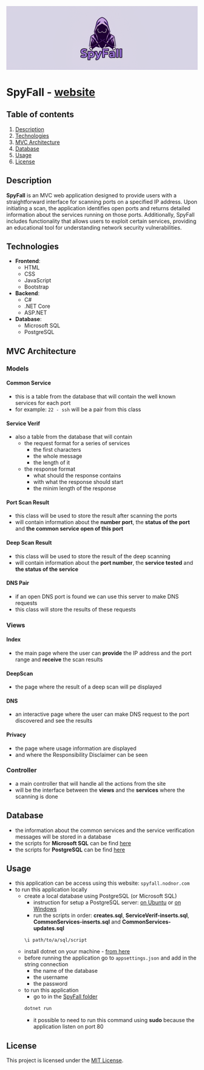 ![](banner.png)
# SpyFall - [website](http://spyfall.nodnor.com)

## Table of contents
1. [Description](#description)
2. [Technologies](#technologies)
3. [MVC Architecture](#mvc-architecture)
4. [Database](#database)
5. [Usage](#usage)
6. [License](#license)

## Description
**SpyFall** is an MVC web application designed to provide users with a straightforward interface for scanning ports on a specified IP address. Upon initiating a scan, the application identifies open ports and returns detailed information about the services running on those ports. Additionally, SpyFall includes functionality that allows users to exploit certain services, providing an educational tool for understanding network security vulnerabilities.

## Technologies
- **Frontend**: 
  - HTML
  - CSS
  - JavaScript
  - Bootstrap
- **Backend**:
  - C#
  - .NET Core
  - ASP.NET
- **Database**:
  - Microsoft SQL 
  - PostgreSQL

## MVC Architecture

### Models
#### Common Service
- this is a table from the database that will contain the well known services for each port
- for example: `22 - ssh` will be a pair from this class

#### Service Verif
- also a table from the database that will contain
  - the request format for a series of services
    - the first characters
    - the whole message
    - the length of it
  - the response format 
    - what should the response contains
    - with what the response should start
    - the minim length of the response

#### Port Scan Result
- this class will be used to store the result after scanning the ports
- will contain information about the **number port**, the **status of the port** and **the common service open of this port**

#### Deep Scan Result
- this class will be used to store the result of the deep scanning
- will contain information about the **port number**, the **service tested** and **the status of the service**

#### DNS Pair
- if an open DNS port is found we can use this server to make DNS requests
- this class will store the results of these requests

### Views
#### Index
- the main page where the user can **provide** the IP address and the port range and **receive** the scan results

#### DeepScan
- the page where the result of a deep scan will pe displayed

#### DNS
- an interactive page where the user can make DNS request to the port discovered and see the results

#### Privacy
- the page where usage information are displayed
- and where the Responsibility Disclaimer can be seen

### Controller
- a main controller that will handle all the actions from the site
- will be the interface between the **views** and the **services** where the scanning is done

## Database
- the information about the common services and the service verification messages will be stored in a database
- the scripts for **Microsoft SQL** can be find [here](./DatabaseStrips/)
- the scripts for **PostgreSQL** can be find [here](./DatabaseScripsPostgres/)

## Usage
- this application can be access using this website: `spyfall.nodnor.com`
- to run this application locally
  - create a local database using PostgreSQL (or Microsoft SQL)
    - instruction for setup a PostgreSQL server: [on Ubuntu](https://ubuntu.com/server/docs/install-and-configure-postgresql) or [on Windows](https://www.pgadmin.org/)
    - run the scripts in order:  **creates.sql**, **ServiceVerif-inserts.sql**, **CommonServices-inserts.sql** and **CommonServices-updates.sql**
    ```postgres
    \i path/to/a/sql/script
    ```
  - install dotnet on your machine - [from here](https://dotnet.microsoft.com/en-us/download)
  - before running the application go to `appsettings.json` and add in the string connection
    - the name of the database
    - the username
    - the password
  - to run this application 
    - go to in the [SpyFall folder](./SpyFall_project/)
    ```bash
    dotnet run
    ```
    - it possible to need to run this command using **sudo** because the application listen on port 80

## License
This project is licensed under the [MIT License](LICENSE).